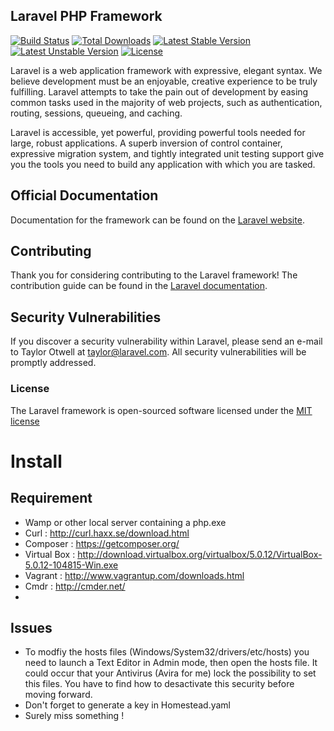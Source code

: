 ## Laravel PHP Framework

[![Build Status](https://travis-ci.org/laravel/framework.svg)](https://travis-ci.org/laravel/framework)
[![Total Downloads](https://poser.pugx.org/laravel/framework/d/total.svg)](https://packagist.org/packages/laravel/framework)
[![Latest Stable Version](https://poser.pugx.org/laravel/framework/v/stable.svg)](https://packagist.org/packages/laravel/framework)
[![Latest Unstable Version](https://poser.pugx.org/laravel/framework/v/unstable.svg)](https://packagist.org/packages/laravel/framework)
[![License](https://poser.pugx.org/laravel/framework/license.svg)](https://packagist.org/packages/laravel/framework)

Laravel is a web application framework with expressive, elegant syntax. We believe development must be an enjoyable, creative experience to be truly fulfilling. Laravel attempts to take the pain out of development by easing common tasks used in the majority of web projects, such as authentication, routing, sessions, queueing, and caching.

Laravel is accessible, yet powerful, providing powerful tools needed for large, robust applications. A superb inversion of control container, expressive migration system, and tightly integrated unit testing support give you the tools you need to build any application with which you are tasked.

## Official Documentation

Documentation for the framework can be found on the [Laravel website](http://laravel.com/docs).

## Contributing

Thank you for considering contributing to the Laravel framework! The contribution guide can be found in the [Laravel documentation](http://laravel.com/docs/contributions).

## Security Vulnerabilities

If you discover a security vulnerability within Laravel, please send an e-mail to Taylor Otwell at taylor@laravel.com. All security vulnerabilities will be promptly addressed.

### License

The Laravel framework is open-sourced software licensed under the [MIT license](http://opensource.org/licenses/MIT)

# Install

## Requirement 

  - Wamp or other local server containing a php.exe 
  - Curl : http://curl.haxx.se/download.html
  - Composer : https://getcomposer.org/
  - Virtual Box : http://download.virtualbox.org/virtualbox/5.0.12/VirtualBox-5.0.12-104815-Win.exe
  - Vagrant : http://www.vagrantup.com/downloads.html
  - Cmdr : http://cmder.net/
  - 
## Issues

 - To modfiy the hosts files (Windows/System32/drivers/etc/hosts) you need to launch a Text Editor in Admin mode, then open the hosts file. It could occur that your Antivirus (Avira for me) lock the possibility to set this files. You have to find how to desactivate this security before moving forward. 
 - Don't forget to generate a key in Homestead.yaml 
 - Surely miss something !
